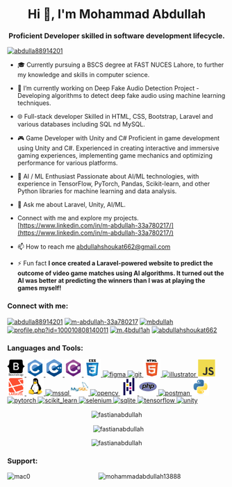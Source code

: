 <h1 align="center">Hi 👋, I'm Mohammad Abdullah</h1>
<h3 align="center">Proficient Developer skilled in software development lifecycle.</h3>

<p align="left"> <a href="https://twitter.com/abdulla88914201" target="blank"><img src="https://img.shields.io/twitter/follow/abdulla88914201?logo=twitter&style=for-the-badge" alt="abdulla88914201" /></a> </p>

- 🎓 Currently pursuing a BSCS degree at FAST NUCES Lahore, to further my knowledge and skills in computer science.

- 🌱 I’m currently working on Deep Fake Audio Detection Project - Developing algorithms to detect deep fake audio using machine learning techniques.
  
- 🌐 Full-stack developer Skilled in HTML, CSS, Bootstrap, Laravel and various databases including SQL nd MySQL.

- 🎮 Game Developer with Unity and C# Proficient in game development using Unity and C#. Experienced in creating interactive and immersive gaming experiences, implementing game mechanics and optimizing performance for various platforms.

- 🤖 AI / ML Enthusiast Passionate about AI/ML technologies, with experience in TensorFlow, PyTorch, Pandas, Scikit-learn, and other Python libraries for machine learning and data analysis.

- 💬 Ask me about Laravel, Unity, AI/ML.

- Connect with me and explore my projects. [https://www.linkedin.com/in/m-abdullah-33a780217/](https://www.linkedin.com/in/m-abdullah-33a780217/)

- 📫 How to reach me [abdullahshoukat662@gmail.com](abdullahshoukat662@gmail.com)

- ⚡ Fun fact **I once created a Laravel-powered website to predict the outcome of video game matches using AI algorithms. It turned out the AI was better at predicting the winners than I was at playing the games myself!**

<h3 align="left">Connect with me:</h3>
<p align="left">
<a href="https://twitter.com/abdulla88914201" target="blank"><img align="center" src="https://raw.githubusercontent.com/rahuldkjain/github-profile-readme-generator/master/src/images/icons/Social/twitter.svg" alt="abdulla88914201" height="30" width="40" /></a>
<a href="https://linkedin.com/in/m-abdullah-33a780217" target="blank"><img align="center" src="https://raw.githubusercontent.com/rahuldkjain/github-profile-readme-generator/master/src/images/icons/Social/linked-in-alt.svg" alt="m-abdullah-33a780217" height="30" width="40" /></a>
<a href="https://kaggle.com/mbdullah" target="blank"><img align="center" src="https://raw.githubusercontent.com/rahuldkjain/github-profile-readme-generator/master/src/images/icons/Social/kaggle.svg" alt="mbdullah" height="30" width="40" /></a>
<a href="https://fb.com/profile.php?id=100010808140011" target="blank"><img align="center" src="https://raw.githubusercontent.com/rahuldkjain/github-profile-readme-generator/master/src/images/icons/Social/facebook.svg" alt="profile.php?id=100010808140011" height="30" width="40" /></a>
<a href="https://instagram.com/m.4bdul1ah" target="blank"><img align="center" src="https://raw.githubusercontent.com/rahuldkjain/github-profile-readme-generator/master/src/images/icons/Social/instagram.svg" alt="m.4bdul1ah" height="30" width="40" /></a>
<a href="https://www.leetcode.com/abdullahshoukat662" target="blank"><img align="center" src="https://raw.githubusercontent.com/rahuldkjain/github-profile-readme-generator/master/src/images/icons/Social/leet-code.svg" alt="abdullahshoukat662" height="30" width="40" /></a>
</p>

<h3 align="left">Languages and Tools:</h3>
<p align="left"> <a href="https://getbootstrap.com" target="_blank" rel="noreferrer"> <img src="https://raw.githubusercontent.com/devicons/devicon/master/icons/bootstrap/bootstrap-plain-wordmark.svg" alt="bootstrap" width="40" height="40"/> </a> <a href="https://www.cprogramming.com/" target="_blank" rel="noreferrer"> <img src="https://raw.githubusercontent.com/devicons/devicon/master/icons/c/c-original.svg" alt="c" width="40" height="40"/> </a> <a href="https://www.w3schools.com/cpp/" target="_blank" rel="noreferrer"> <img src="https://raw.githubusercontent.com/devicons/devicon/master/icons/cplusplus/cplusplus-original.svg" alt="cplusplus" width="40" height="40"/> </a> <a href="https://www.w3schools.com/cs/" target="_blank" rel="noreferrer"> <img src="https://raw.githubusercontent.com/devicons/devicon/master/icons/csharp/csharp-original.svg" alt="csharp" width="40" height="40"/> </a> <a href="https://www.w3schools.com/css/" target="_blank" rel="noreferrer"> <img src="https://raw.githubusercontent.com/devicons/devicon/master/icons/css3/css3-original-wordmark.svg" alt="css3" width="40" height="40"/> </a> <a href="https://www.figma.com/" target="_blank" rel="noreferrer"> <img src="https://www.vectorlogo.zone/logos/figma/figma-icon.svg" alt="figma" width="40" height="40"/> </a> <a href="https://git-scm.com/" target="_blank" rel="noreferrer"> <img src="https://www.vectorlogo.zone/logos/git-scm/git-scm-icon.svg" alt="git" width="40" height="40"/> </a> <a href="https://www.w3.org/html/" target="_blank" rel="noreferrer"> <img src="https://raw.githubusercontent.com/devicons/devicon/master/icons/html5/html5-original-wordmark.svg" alt="html5" width="40" height="40"/> </a> <a href="https://www.adobe.com/in/products/illustrator.html" target="_blank" rel="noreferrer"> <img src="https://www.vectorlogo.zone/logos/adobe_illustrator/adobe_illustrator-icon.svg" alt="illustrator" width="40" height="40"/> </a> <a href="https://developer.mozilla.org/en-US/docs/Web/JavaScript" target="_blank" rel="noreferrer"> <img src="https://raw.githubusercontent.com/devicons/devicon/master/icons/javascript/javascript-original.svg" alt="javascript" width="40" height="40"/> </a> <a href="https://laravel.com/" target="_blank" rel="noreferrer"> <img src="https://raw.githubusercontent.com/devicons/devicon/master/icons/laravel/laravel-plain-wordmark.svg" alt="laravel" width="40" height="40"/> </a> <a href="https://www.linux.org/" target="_blank" rel="noreferrer"> <img src="https://raw.githubusercontent.com/devicons/devicon/master/icons/linux/linux-original.svg" alt="linux" width="40" height="40"/> </a> <a href="https://www.microsoft.com/en-us/sql-server" target="_blank" rel="noreferrer"> <img src="https://www.svgrepo.com/show/303229/microsoft-sql-server-logo.svg" alt="mssql" width="40" height="40"/> </a> <a href="https://www.mysql.com/" target="_blank" rel="noreferrer"> <img src="https://raw.githubusercontent.com/devicons/devicon/master/icons/mysql/mysql-original-wordmark.svg" alt="mysql" width="40" height="40"/> </a> <a href="https://opencv.org/" target="_blank" rel="noreferrer"> <img src="https://www.vectorlogo.zone/logos/opencv/opencv-icon.svg" alt="opencv" width="40" height="40"/> </a> <a href="https://pandas.pydata.org/" target="_blank" rel="noreferrer"> <img src="https://raw.githubusercontent.com/devicons/devicon/2ae2a900d2f041da66e950e4d48052658d850630/icons/pandas/pandas-original.svg" alt="pandas" width="40" height="40"/> </a> <a href="https://www.php.net" target="_blank" rel="noreferrer"> <img src="https://raw.githubusercontent.com/devicons/devicon/master/icons/php/php-original.svg" alt="php" width="40" height="40"/> </a> <a href="https://postman.com" target="_blank" rel="noreferrer"> <img src="https://www.vectorlogo.zone/logos/getpostman/getpostman-icon.svg" alt="postman" width="40" height="40"/> </a> <a href="https://www.python.org" target="_blank" rel="noreferrer"> <img src="https://raw.githubusercontent.com/devicons/devicon/master/icons/python/python-original.svg" alt="python" width="40" height="40"/> </a> <a href="https://pytorch.org/" target="_blank" rel="noreferrer"> <img src="https://www.vectorlogo.zone/logos/pytorch/pytorch-icon.svg" alt="pytorch" width="40" height="40"/> </a> <a href="https://scikit-learn.org/" target="_blank" rel="noreferrer"> <img src="https://upload.wikimedia.org/wikipedia/commons/0/05/Scikit_learn_logo_small.svg" alt="scikit_learn" width="40" height="40"/> </a> <a href="https://www.selenium.dev" target="_blank" rel="noreferrer"> <img src="https://raw.githubusercontent.com/detain/svg-logos/780f25886640cef088af994181646db2f6b1a3f8/svg/selenium-logo.svg" alt="selenium" width="40" height="40"/> </a> <a href="https://www.sqlite.org/" target="_blank" rel="noreferrer"> <img src="https://www.vectorlogo.zone/logos/sqlite/sqlite-icon.svg" alt="sqlite" width="40" height="40"/> </a> <a href="https://www.tensorflow.org" target="_blank" rel="noreferrer"> <img src="https://www.vectorlogo.zone/logos/tensorflow/tensorflow-icon.svg" alt="tensorflow" width="40" height="40"/> </a> <a href="https://unity.com/" target="_blank" rel="noreferrer"> <img src="https://www.vectorlogo.zone/logos/unity3d/unity3d-icon.svg" alt="unity" width="40" height="40"/> </a> </p>

<p align="center">
  <img align="center" src="https://github-readme-streak-stats.herokuapp.com/?user=fastianabdullah&" alt="fastianabdullah" />
</p>

<p align="center">
  &nbsp;
  <img align="center" src="https://github-readme-stats.vercel.app/api?username=fastianabdullah&show_icons=true&locale=en" alt="fastianabdullah" />
</p>

<p align="center">
  <img align="center" src="https://github-readme-stats.vercel.app/api/top-langs?username=fastianabdullah&show_icons=true&locale=en&layout=compact" alt="fastianabdullah" />
</p>

<h3 align="left">Support:</h3>
<p>
  <a href="https://www.buymeacoffee.com/mac0">
    <img align="left" src="https://cdn.buymeacoffee.com/buttons/v2/default-yellow.png" height="50" width="210" alt="mac0" />
  </a>
  <a href="https://ko-fi.com/mohammadabdullah13888">
    <img align="left" src="https://cdn.ko-fi.com/cdn/kofi3.png?v=3" height="50" width="210" alt="mohammadabdullah13888" />
  </a>
</p>
<br>
<br>

